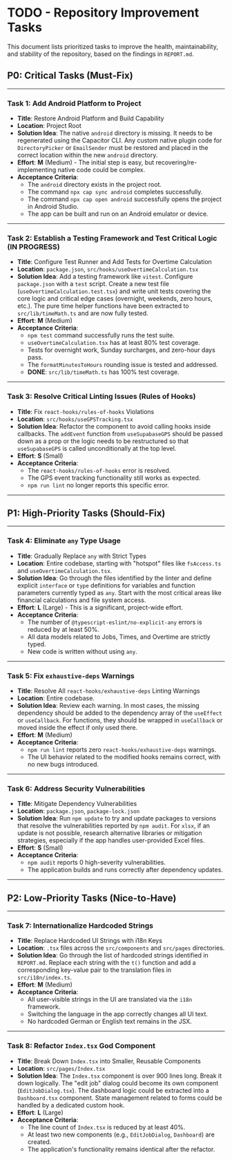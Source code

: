 # TODO - Repository Improvement Tasks

This document lists prioritized tasks to improve the health, maintainability, and stability of the repository, based on the findings in `REPORT.md`.

## P0: Critical Tasks (Must-Fix)

---

### **Task 1: Add Android Platform to Project**

-   **Title**: Restore Android Platform and Build Capability
-   **Location**: Project Root
-   **Solution Idea**: The native `android` directory is missing. It needs to be regenerated using the Capacitor CLI. Any custom native plugin code for `DirectoryPicker` or `EmailSender` must be restored and placed in the correct location within the new `android` directory.
-   **Effort**: **M** (Medium) - The initial step is easy, but recovering/re-implementing native code could be complex.
-   **Acceptance Criteria**:
    -   The `android` directory exists in the project root.
    -   The command `npx cap sync android` completes successfully.
    -   The command `npx cap open android` successfully opens the project in Android Studio.
    -   The app can be built and run on an Android emulator or device.

---

### **Task 2: Establish a Testing Framework and Test Critical Logic (IN PROGRESS)**

-   **Title**: Configure Test Runner and Add Tests for Overtime Calculation
-   **Location**: `package.json`, `src/hooks/useOvertimeCalculation.tsx`
-   **Solution Idea**: Add a testing framework like `vitest`. Configure `package.json` with a `test` script. Create a new test file (`useOvertimeCalculation.test.tsx`) and write unit tests covering the core logic and critical edge cases (overnight, weekends, zero hours, etc.). The pure time helper functions have been extracted to `src/lib/timeMath.ts` and are now fully tested.
-   **Effort**: **M** (Medium)
-   **Acceptance Criteria**:
    -   `npm test` command successfully runs the test suite.
    -   `useOvertimeCalculation.tsx` has at least 80% test coverage.
    -   Tests for overnight work, Sunday surcharges, and zero-hour days pass.
    -   The `formatMinutesToHours` rounding issue is tested and addressed.
    -   **DONE**: `src/lib/timeMath.ts` has 100% test coverage.

---

### **Task 3: Resolve Critical Linting Issues (Rules of Hooks)**

-   **Title**: Fix `react-hooks/rules-of-hooks` Violations
-   **Location**: `src/hooks/useGPSTracking.tsx`
-   **Solution Idea**: Refactor the component to avoid calling hooks inside callbacks. The `addEvent` function from `useSupabaseGPS` should be passed down as a prop or the logic needs to be restructured so that `useSupabaseGPS` is called unconditionally at the top level.
-   **Effort**: **S** (Small)
-   **Acceptance Criteria**:
    -   The `react-hooks/rules-of-hooks` error is resolved.
    -   The GPS event tracking functionality still works as expected.
    -   `npm run lint` no longer reports this specific error.

---

## P1: High-Priority Tasks (Should-Fix)

---

### **Task 4: Eliminate `any` Type Usage**

-   **Title**: Gradually Replace `any` with Strict Types
-   **Location**: Entire codebase, starting with "hotspot" files like `fsAccess.ts` and `useOvertimeCalculation.tsx`.
-   **Solution Idea**: Go through the files identified by the linter and define explicit `interface` or `type` definitions for variables and function parameters currently typed as `any`. Start with the most critical areas like financial calculations and file system access.
-   **Effort**: **L** (Large) - This is a significant, project-wide effort.
-   **Acceptance Criteria**:
    -   The number of `@typescript-eslint/no-explicit-any` errors is reduced by at least 50%.
    -   All data models related to Jobs, Times, and Overtime are strictly typed.
    -   New code is written without using `any`.

---

### **Task 5: Fix `exhaustive-deps` Warnings**

-   **Title**: Resolve All `react-hooks/exhaustive-deps` Linting Warnings
-   **Location**: Entire codebase.
-   **Solution Idea**: Review each warning. In most cases, the missing dependency should be added to the dependency array of the `useEffect` or `useCallback`. For functions, they should be wrapped in `useCallback` or moved inside the effect if only used there.
-   **Effort**: **M** (Medium)
-   **Acceptance Criteria**:
    -   `npm run lint` reports zero `react-hooks/exhaustive-deps` warnings.
    -   The UI behavior related to the modified hooks remains correct, with no new bugs introduced.

---

### **Task 6: Address Security Vulnerabilities**

-   **Title**: Mitigate Dependency Vulnerabilities
-   **Location**: `package.json`, `package-lock.json`
-   **Solution Idea**: Run `npm update` to try and update packages to versions that resolve the vulnerabilities reported by `npm audit`. For `xlsx`, if an update is not possible, research alternative libraries or mitigation strategies, especially if the app handles user-provided Excel files.
-   **Effort**: **S** (Small)
-   **Acceptance Criteria**:
    -   `npm audit` reports 0 high-severity vulnerabilities.
    -   The application builds and runs correctly after dependency updates.

---

## P2: Low-Priority Tasks (Nice-to-Have)

---

### **Task 7: Internationalize Hardcoded Strings**

-   **Title**: Replace Hardcoded UI Strings with i18n Keys
-   **Location**: `.tsx` files across the `src/components` and `src/pages` directories.
-   **Solution Idea**: Go through the list of hardcoded strings identified in `REPORT.md`. Replace each string with the `t()` function and add a corresponding key-value pair to the translation files in `src/i18n/index.ts`.
-   **Effort**: **M** (Medium)
-   **Acceptance Criteria**:
    -   All user-visible strings in the UI are translated via the `i18n` framework.
    -   Switching the language in the app correctly changes all UI text.
    -   No hardcoded German or English text remains in the JSX.

---

### **Task 8: Refactor `Index.tsx` God Component**

-   **Title**: Break Down `Index.tsx` into Smaller, Reusable Components
-   **Location**: `src/pages/Index.tsx`
-   **Solution Idea**: The `Index.tsx` component is over 900 lines long. Break it down logically. The "edit job" dialog could become its own component (`EditJobDialog.tsx`). The dashboard logic could be extracted into a `Dashboard.tsx` component. State management related to forms could be handled by a dedicated custom hook.
-   **Effort**: **L** (Large)
-   **Acceptance Criteria**:
    -   The line count of `Index.tsx` is reduced by at least 40%.
    -   At least two new components (e.g., `EditJobDialog`, `Dashboard`) are created.
    -   The application's functionality remains identical after the refactor.
